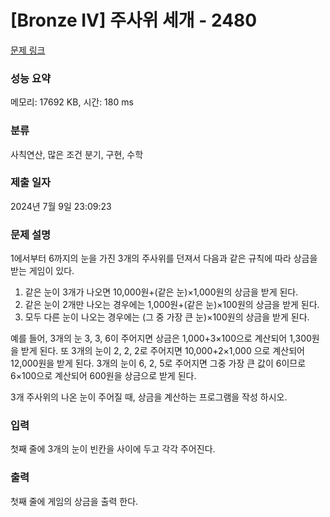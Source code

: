 # [Bronze IV] 주사위 세개 - 2480 

[문제 링크](https://www.acmicpc.net/problem/2480) 

### 성능 요약

메모리: 17692 KB, 시간: 180 ms

### 분류

사칙연산, 많은 조건 분기, 구현, 수학

### 제출 일자

2024년 7월 9일 23:09:23

### 문제 설명

<p>1에서부터 6까지의 눈을 가진 3개의 주사위를 던져서 다음과 같은 규칙에 따라 상금을 받는 게임이 있다. </p>

<ol>
	<li>같은 눈이 3개가 나오면 10,000원+(같은 눈)×1,000원의 상금을 받게 된다. </li>
	<li>같은 눈이 2개만 나오는 경우에는 1,000원+(같은 눈)×100원의 상금을 받게 된다. </li>
	<li>모두 다른 눈이 나오는 경우에는 (그 중 가장 큰 눈)×100원의 상금을 받게 된다.  </li>
</ol>

<p>예를 들어, 3개의 눈 3, 3, 6이 주어지면 상금은 1,000+3×100으로 계산되어 1,300원을 받게 된다. 또 3개의 눈이 2, 2, 2로 주어지면 10,000+2×1,000 으로 계산되어 12,000원을 받게 된다. 3개의 눈이 6, 2, 5로 주어지면 그중 가장 큰 값이 6이므로 6×100으로 계산되어 600원을 상금으로 받게 된다.</p>

<p>3개 주사위의 나온 눈이 주어질 때, 상금을 계산하는 프로그램을 작성 하시오.</p>

### 입력 

 <p>첫째 줄에 3개의 눈이 빈칸을 사이에 두고 각각 주어진다. </p>

### 출력 

 <p>첫째 줄에 게임의 상금을 출력 한다.</p>

